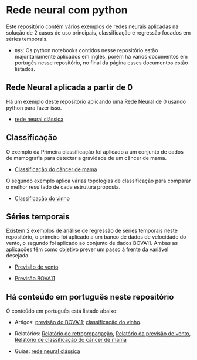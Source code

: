 # Rede neural com python

Este repositório contém vários exemplos de redes neurais aplicadas na solução de 2 casos de uso principais, classificação e regressão focados em séries temporais.

* `OBS`: Os python notebooks contidos nesse repositório estão majoritariamente aplicados em inglês, porém há varios documentos em portugês nesse repositório, no final da página esses documentos estão listados.

## Rede Neural aplicada a partir de 0
Há um exemplo deste repositório aplicando uma Rede Neural de 0 usando python para fazer isso.
* [rede neural clássica](https://github.com/rodgdutra/Neural_network/blob/master/classic_neural_net/classic_net.ipynb)

## Classificação
O exemplo da Primeira classificação foi aplicado a um conjunto de dados de mamografia para detectar a gravidade de um câncer de mama.
* [Classificação do câncer de mama](https://github.com/rodgdutra/Neural_network/blob/master/mamografy_dataset_example/mamografy_classification.ipynb)

O segundo exemplo aplica várias topologias de classificação para comparar o melhor resultado de cada estrutura proposta.

* [Classificação do vinho](https://github.com/rodgdutra/Neural_network/tree/master/wine_dataset_example)

## Séries temporais
Existem 2 exemplos de análise de regressão de séries temporais neste repositório, o primeiro foi aplicado a um banco de dados de velocidade do vento, o segundo foi aplicado ao conjunto de dados BOVA11. Ambas as aplicações têm como objetivo prever um passo à frente da variável desejada.
* [Previsão de vento](https://github.com/rodgdutra/Neural_network/blob/master/time_series_wind/wind_prediction.ipynb)

* [Previsão BOVA11](https://github.com/rodgdutra/Neural_network/blob/master/time_series_bovespa/ibov_time_series.ipynb)

## Há conteúdo em português neste repositório
O conteúdo em português está listado abaixo:
* Artigos: [previsão do BOVA11](https://github.com/rodgdutra/Neural_network/blob/master/time_series_bovespa/artigo_bova11.pdf); [classificação do vinho](https://github.com/rodgdutra/Neural_network/blob/master/wine_dataset_example/artigo_vinho_mlp.pdf).

* Relatórios: [Relatório de retropropagação](https://github.com/rodgdutra/Neural_network/blob/master/classic_neural_net/Relatorio_Back_Propagation%20(3).pdf), [Relatório da previsão de vento](https://github.com/rodgdutra/Neural_network/blob/master/time_series_wind/Relatorio_velocidade_do_vento.pdf), [Relatório de classificação do câncer de mama](https://github.com/rodgdutra/Neural_network/blob/master/mamografy_dataset_example/Relatorio_mamografia.pdf)

* Guias: [rede neural clássica](https://github.com/rodgdutra/Neural_network/blob/master/classic_neural_net/classic_net.ipynb)
